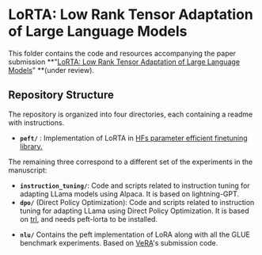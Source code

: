 # LoRTA: Low Rank Tensor Adaptation of Large Language Models

This folder contains the code and resources accompanying the paper submission **"[LoRTA: Low Rank Tensor Adaptation of Large Language Models](https://arxiv.org/abs/2410.04060)" **(under review).

## Repository Structure

The repository is organized into four directories, each containing a readme with instructions.

* **`peft/`** : Implementation of LoRTA in [HFs parameter efficient finetuning library.](https://github.com/huggingface/peft)

The remaining three correspond to a different set of the experiments in the manuscript:

* **`instruction_tuning/`**: Code and scripts related to instruction tuning for adapting LLama models using Alpaca. It is based on lightning-GPT.
* **`dpo/`** (Direct Policy Optimization): Code and scripts related to instruction tuning for adapting LLama using Direct Policy Optimization. It is based on [trl](https://huggingface.co/docs/trl/en/index), and needs peft-lorta to be installed.

- **`nlu/`** Contains the peft implementation of LoRA along with all the GLUE benchmark experiments. Based on [VeRA](https://dkopi.github.io/vera/)'s submission code.
